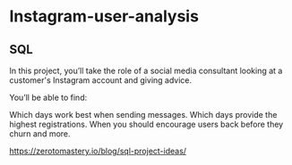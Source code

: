 # Instagram-user-analysis

## SQL

In this project, you’ll take the role of a social media consultant looking at a customer's Instagram account and giving advice.

You’ll be able to find:

Which days work best when sending messages. 
Which days provide the highest registrations. 
When you should encourage users back before they churn and more. 

https://zerotomastery.io/blog/sql-project-ideas/
